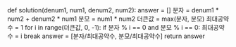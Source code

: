 def solution(denum1, num1, denum2, num2):
    answer = []
    분자 = denum1 * num2 + denum2 * num1
    분모 = num1 * num2
    더큰값 = max(분자, 분모)
    최대공약수 = 1
    for i in range(더큰값, 0, -1):
        if 분자 % i == 0 and 분모 % i == 0:
            최대공약수 = i
            break
    answer = [분자/최대공약수, 분모/최대공약수]
    return answer